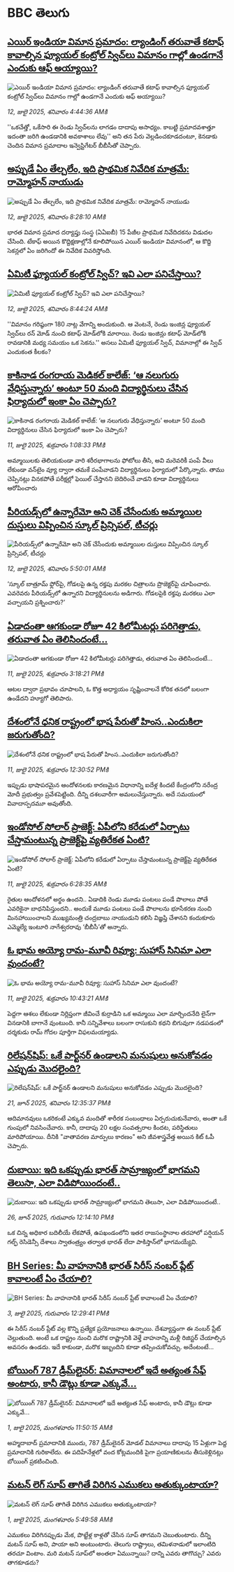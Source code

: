 # BBC తెలుగు## [ఎయిర్ ఇండియా విమాన ప్రమాదం:  ల్యాండింగ్ తరువాతే కటాఫ్ కావాల్సిన ఫ్యూయల్ కంట్రోల్ స్విచ్‌లు విమానం గాల్లో ఉండగానే ఎందుకు ఆఫ్ అయ్యాయి?](https://www.bbc.com/telugu/articles/c39zw9l2kgvo?at_campaign=githubrss)![ఎయిర్ ఇండియా విమాన ప్రమాదం:  ల్యాండింగ్ తరువాతే కటాఫ్ కావాల్సిన ఫ్యూయల్ కంట్రోల్ స్విచ్‌లు విమానం గాల్లో ఉండగానే ఎందుకు ఆఫ్ అయ్యాయి?](https://ichef.bbci.co.uk/ace/ws/240/cpsprodpb/5421/live/6150cf20-5edb-11f0-8676-9f1d76ba71f1.jpg)_12, జులై 2025, శనివారం 4:44:36 AMకి_''ఒకచేత్తో, ఒకేసారి ఈ రెండు స్విచ్‌లను లాగడం దాదాపు అసాధ్యం. కాబట్టి ప్రమాదవశాత్తూ ఇదంతా జరిగి ఉండడానికి అవకాశాలు లేవు'' అని తన పేరు వెల్లడించకూడదంటూ, కెనడాకు చెందిన విమాన ప్రమాదాల ఇన్వెస్టిగేటర్ బీబీసీతో చెప్పారు.## [అప్పుడే ఏం తేల్చలేం, ఇది ప్రాథమిక నివేదిక మాత్రమే: రామ్మోహన్ నాయుడు](https://www.bbc.com/telugu/articles/c784jp4g3m2o?at_campaign=githubrss)![అప్పుడే ఏం తేల్చలేం, ఇది ప్రాథమిక నివేదిక మాత్రమే: రామ్మోహన్ నాయుడు](https://ichef.bbci.co.uk/ace/ws/240/cpsprodpb/0e8d/live/119e7e40-5efa-11f0-826a-b34fc8c42cab.jpg)_12, జులై 2025, శనివారం 8:28:10 AMకి_భారత విమాన ప్రమాద దర్యాప్తు సంస్థ (ఏఏఐబీ) 15 పేజీల ప్రాథమిక నివేదిదకను విడుదల చేసింది. టేకాఫ్ అయిన కొద్దిక్షణాల్లోనే కూలిపోయిన ఎయిర్ ఇండియా విమానంలో, ఆ కొద్ది సెకన్లలో ఏం జరిగిందో ఈ నివేదిక వివరిస్తోంది.## [ఏమిటీ ఫ్యూయల్ కంట్రోల్ స్విచ్‌? ఇవి ఎలా పనిచేస్తాయి? ](https://www.bbc.com/telugu/articles/cvg40xnr9yno?at_campaign=githubrss)![ఏమిటీ ఫ్యూయల్ కంట్రోల్ స్విచ్‌? ఇవి ఎలా పనిచేస్తాయి? ](https://ichef.bbci.co.uk/ace/ws/240/cpsprodpb/173a/live/11c01a90-5efb-11f0-a40e-a1af2950b220.jpg)_12, జులై 2025, శనివారం 8:44:24 AMకి_''విమానం గరిష్ఠంగా 180 నాట్ల వేగాన్ని అందుకుంది. ఆ వెంటనే, రెండు ఇంజిన్ల ఫ్యూయల్ స్విచ్‌లు రన్ మోడ్ నుంచి కటాఫ్‌ మోడ్‌లోకి మారాయి. రెండు ఇంజిన్లు కటాఫ్ మోడ్‌లోకి రావడానికి మధ్య సమయం ఒక సెకను.'' అసలు ఏమిటీ ఫ్యూయల్ స్విచ్, విమానాల్లో ఈ స్విచ్ ఎందుకంత కీలకం?## [కాకినాడ రంగరాయ మెడికల్ కాలేజ్: ‘ఆ నలుగురు వేధిస్తున్నారు’ అంటూ 50 మంది విద్యార్థినులు చేసిన ఫిర్యాదులో ఇంకా ఏం చెప్పారు?](https://www.bbc.com/telugu/articles/c5y752jepy0o?at_campaign=githubrss)![కాకినాడ రంగరాయ మెడికల్ కాలేజ్: ‘ఆ నలుగురు వేధిస్తున్నారు’ అంటూ 50 మంది విద్యార్థినులు చేసిన ఫిర్యాదులో ఇంకా ఏం చెప్పారు?](https://ichef.bbci.co.uk/ace/ws/240/cpsprodpb/61f8/live/78c721c0-5e56-11f0-8515-6bc8a9e55cf1.jpg)_11, జులై 2025, శుక్రవారం 1:08:33 PMకి_అమ్మాయిలకు తెలియకుండా వారి శరీరభాగాలను ఫోటోలు తీసి, అవి మరెవరికీ పంపే వీలు లేకుండా వన్‌టైం వ్యూ ద్వారా తమకే పంపేవాడని విద్యార్థినులు ఫిర్యాదులో పేర్కొన్నారు. తాము చెప్పినట్లు వినకపోతే  పరీక్షల్లో ఫెయిల్‌ చేస్తానని బెదిరించే వాడని కూడా విద్యార్థినులు ఆరోపించారు## [పీరియడ్స్‌లో ఉన్నారేమో అని చెక్ చేసేందుకు అమ్మాయిల దుస్తులు విప్పించిన స్కూల్ ప్రిన్సిపల్, టీచర్లు](https://www.bbc.com/telugu/articles/cj4ezzq9peno?at_campaign=githubrss)![పీరియడ్స్‌లో ఉన్నారేమో అని చెక్ చేసేందుకు అమ్మాయిల దుస్తులు విప్పించిన స్కూల్ ప్రిన్సిపల్, టీచర్లు](https://ichef.bbci.co.uk/ace/ws/240/cpsprodpb/764c/live/8d9f1c30-5e68-11f0-960d-e9f1088a89fe.jpg)_12, జులై 2025, శనివారం 5:50:01 AMకి_‘స్కూల్ బాత్రూమ్‌ ఫ్లోర్‌పై, గోడలపై ఉన్న రక్తపు మరకల చిత్రాలను ప్రొజెక్టర్‌పై చూపించారు. ఎవరెవరు పీరియడ్స్‌లో ఉన్నారని విద్యార్థినులను అడిగారు. గోడలపైకి రక్తపు మరకలు ఎలా వచ్చాయని ప్రశ్నించారు?’## [ఏడాదంతా ఆగకుండా రోజూ 42 కిలోమీటర్లు పరిగెత్తాడు, తరువాత ఏం తెలిసిందంటే...](https://www.bbc.com/telugu/articles/c2k18p3pvlxo?at_campaign=githubrss)![ఏడాదంతా ఆగకుండా రోజూ 42 కిలోమీటర్లు పరిగెత్తాడు, తరువాత ఏం తెలిసిందంటే...](https://ichef.bbci.co.uk/ace/ws/240/cpsprodpb/9b2c/live/e7ca8d40-5e3e-11f0-be82-117161087dc9.jpg)_11, జులై 2025, శుక్రవారం 3:18:21 PMకి_ఆటల ద్వారా ప్రభావం చూపాలని, ఓ కొత్త అధ్యాయం సృష్టించాలనే కోరిక తనలో  బలంగా ఉండేదని హ్యూగో తెలిపారు.## [దేశంలోనే ధనిక రాష్ట్రంలో భాష పేరుతో హింస..ఎందుకిలా జరుగుతోంది? ](https://www.bbc.com/telugu/articles/cql0g9zny5no?at_campaign=githubrss)![దేశంలోనే ధనిక రాష్ట్రంలో భాష పేరుతో హింస..ఎందుకిలా జరుగుతోంది? ](https://ichef.bbci.co.uk/ace/ws/240/cpsprodpb/5ddf/live/488f74b0-5e49-11f0-a40e-a1af2950b220.jpg)_11, జులై 2025, శుక్రవారం 12:30:52 PMకి_ఇప్పుడు భాషాపరమైన ఆందోళనలకు కారణమైన విధానాన్ని ఐదేళ్ల కిందటే కేంద్రంలోని నరేంద్ర మోదీ ప్రభుత్వం ప్రవేశపెట్టింది. దీన్ని దశలవారీగా అమలుచేస్తున్నారు. అదే సమయంలో వివాదాస్పదమూ అవుతోంది.## [ఇండోసోల్ సోలార్ ప్రాజెక్ట్: ఏపీలోని కరేడులో ఏర్పాటు చేస్తామంటున్న ప్రాజెక్ట్‌పై వ్యతిరేకత ఏంటి?](https://www.bbc.com/telugu/articles/c3d1z93dnmvo?at_campaign=githubrss)![ఇండోసోల్ సోలార్ ప్రాజెక్ట్: ఏపీలోని కరేడులో ఏర్పాటు చేస్తామంటున్న ప్రాజెక్ట్‌పై వ్యతిరేకత ఏంటి?](https://ichef.bbci.co.uk/ace/ws/240/cpsprodpb/fc97/live/47bf8320-5d9c-11f0-960d-e9f1088a89fe.jpg)_11, జులై 2025, శుక్రవారం 6:28:35 AMకి_రైతుల ఆందోళనలో అర్థం ఉందని.. ఏడాదికి రెండు మూడు పంటలు పండే పొలాలు పోతే ఎవరికైనా బాధనిపిస్తుందని.. అందుకే మూడు పంటలు పండే పొలాలను భూసేకరణ నుంచి మినహాయించాలని ముఖ్యమంత్రి చంద్రబాబు నాయుడుని కలిసి విజ్ఞప్తి చేశానని కందుకూరు ఎమ్మెల్యే ఇంటూరి నాగేశ్వరరావు ‘బీబీసీ’తో అన్నారు.## [ఓ భామ అయ్యో రామ-మూవీ రివ్యూ:  సుహాస్ సినిమా ఎలా వుందంటే?](https://www.bbc.com/telugu/articles/czxe7kprl2zo?at_campaign=githubrss)![ఓ భామ అయ్యో రామ-మూవీ రివ్యూ:  సుహాస్ సినిమా ఎలా వుందంటే?](https://ichef.bbci.co.uk/ace/ws/240/cpsprodpb/b63e/live/1337baf0-5e41-11f0-a30f-5b5a523bf056.jpg)_11, జులై 2025, శుక్రవారం 10:43:21 AMకి_పెద్ద‌గా ఆశ‌లు లేకుండా నిర్లిప్తంగా జీవించే కుర్రాడిని ఒక అమ్మాయి ఎలా మార్చింద‌నేది లైన్‌గా విన‌డానికి బాగానే వుంటుంది. కానీ స‌న్నివేశాలు బ‌లంగా రాసుకుని క‌థ‌ని బిగువుగా న‌డ‌ప‌డంలో ద‌ర్శ‌కుడు రామ్ గోద‌ల పూర్తిగా విఫ‌ల‌మ‌య్యాడు.## [రిలేషన్‌షిప్: ఒకే పార్ట్‌నర్ ఉండాలని మనుషులు అనుకోవడం ఎప్పుడు మొదలైంది?](https://www.bbc.com/telugu/articles/c62d4j0748vo?at_campaign=githubrss)![రిలేషన్‌షిప్: ఒకే పార్ట్‌నర్ ఉండాలని మనుషులు అనుకోవడం ఎప్పుడు మొదలైంది?](https://ichef.bbci.co.uk/ace/ws/240/cpsprodpb/49dd/live/f64ee1d0-4f53-11f0-a872-8baf78f7d38b.jpg)_21, జూన్ 2025, శనివారం 12:35:37 PMకి_ఆదిమానవులు ఒకరికంటే ఎక్కువ మందితో శారీరక సంబంధాలు ఏర్పరుచుకునేవారు, అంతా ఒకే గుంపులో నివసించేవారు. కానీ, దాదాపు 20 లక్షల సంవత్సరాల కిందట, పరిస్థితులు మారిపోయాయి. దీనికి "వాతావరణ మార్పులు కారణం" అని జీవశాస్త్రవేత్త అయిన కిట్ ఓపీ చెప్పారు.## [దుబాయి: ఇది ఒకప్పుడు భారత్ సామ్రాజ్యంలో భాగమని తెలుసా, ఎలా విడిపోయిందంటే..](https://www.bbc.com/telugu/articles/ce83x3rekyyo?at_campaign=githubrss)![దుబాయి: ఇది ఒకప్పుడు భారత్ సామ్రాజ్యంలో భాగమని తెలుసా, ఎలా విడిపోయిందంటే..](https://ichef.bbci.co.uk/ace/ws/240/cpsprodpb/89c1/live/fbe80b80-5282-11f0-809e-059b7ea85131.jpg)_26, జూన్ 2025, గురువారం 12:14:10 PMకి_ఒక చిన్న అధికార బదిలీయే లేకపోతే, ఉపఖండంలోని ఇతర రాజసంస్థానాల తరహాలో  పర్షియన్ గల్ఫ్ రెసిడెన్సీ దేశాలు స్వాతంత్ర్యం తర్వాత భారత్ లేదా పాకిస్తాన్‌లో భాగమయ్యేవి.## [BH Series: మీ వాహనానికి భారత్ సిరీస్ నంబర్ ప్లేట్ కావాలంటే ఏం చేయాలి?](https://www.bbc.com/telugu/articles/c9dg040gzv6o?at_campaign=githubrss)![BH Series: మీ వాహనానికి భారత్ సిరీస్ నంబర్ ప్లేట్ కావాలంటే ఏం చేయాలి?](https://ichef.bbci.co.uk/ace/ws/240/cpsprodpb/c5c0/live/7facfba0-5801-11f0-b5c5-012c5796682d.jpg)_3, జులై 2025, గురువారం 12:29:41 PMకి_ఈ సిరీస్ నంబర్ ప్లేట్ వల్ల కొన్ని ప్రత్యేక ప్రయోజనాలు ఉన్నాయి. దేశవ్యాప్తంగా ఈ నంబర్ ప్లేట్ చెల్లుతుంది. అంటే ఒక రాష్ట్రం నుంచి మరొక రాష్ట్రానికి వెళ్తే వాహనాన్ని మళ్లీ రిజిస్టర్ చేయాల్సిన అవసరం ఉండదు. ఇదే కాకుండా, మరొక ఇబ్బందిని కూడా తప్పించుకోవచ్చు. అదేంటంటే...## [బోయింగ్ 787 డ్రీమ్‌లైనర్: విమానాలలో ఇదే అత్యంత సేఫ్ అంటారు, కానీ డౌట్లు కూడా ఎక్కువే...](https://www.bbc.com/telugu/articles/c8d664g0dz9o?at_campaign=githubrss)![బోయింగ్ 787 డ్రీమ్‌లైనర్: విమానాలలో ఇదే అత్యంత సేఫ్ అంటారు, కానీ డౌట్లు కూడా ఎక్కువే...](https://ichef.bbci.co.uk/ace/ws/240/cpsprodpb/aebe/live/0ad87b80-5674-11f0-95fc-edf89039c20a.jpg)_1, జులై 2025, మంగళవారం 11:50:15 AMకి_అహ్మదాబాద్ ప్రమాదానికి ముందు, 787 డ్రీమ్‌లైనర్ మోడల్ విమానాలు దాదాపు 15 ఏళ్లుగా పెద్ద ప్రమాదానికి గురికాలేదు. ఈ పదిహేనేళ్లలో వంద కోట్లమందికి  పైగా ప్రయాణికులను తీసుకెళ్లినట్లు బోయింగ్ ప్రకటించింది.## [మటన్ లెగ్ సూప్ తాగితే విరిగిన ఎముకలు అతుక్కుంటాయా?](https://www.bbc.com/telugu/articles/c0l4g92j8kzo?at_campaign=githubrss)![మటన్ లెగ్ సూప్ తాగితే విరిగిన ఎముకలు అతుక్కుంటాయా?](https://ichef.bbci.co.uk/ace/ws/240/cpsprodpb/cffe/live/00bf0e40-4f7e-11f0-8c47-237c2e4015f5.jpg)_1, జులై 2025, మంగళవారం 5:49:58 AMకి_ఎముకలు విరిగినప్పుడు మేక, పొట్టేళ్ల కాళ్లతో చేసిన సూప్ తాగమని చెబుతుంటారు. దీన్ని మటన్ సూప్ అని, పాయా అని అంటుంటారు. తెలుగు రాష్ట్రాలు, తమిళనాడులో ఇలాంటిది తరచూ వింటాం. మరి మటన్ సూప్‌లో అంతలా ఏమున్నాయి? దాన్ని ఎవరు తాగొచ్చు? ఎవరు తాగకూడదు?